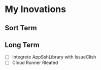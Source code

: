# My Inovations

## Sort Term
	

## Long Term
- [ ] Integrete AppSshLibrary with IssueClish
- [ ] Cloud Runner Rleated